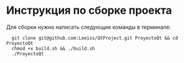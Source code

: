 # Инструкция по сборке проекта 

Для сборки нужно написать следующие команды в терминале:
   
    
      git clone git@github.com:Leeiss/QtProject.git ProyectoQt && cd ProyectoQt
      chmod +x build.sh && ./build.sh
      ./ProyectoQt

    
    

